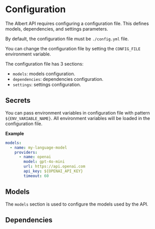 # Configuration

The Albert API requires configuring a configuration file. This defines models, dependencies, and settings parameters.

By default, the configuration file must be `./config.yml` file.

You can change the configuration file by setting the `CONFIG_FILE` environment variable.

The configuration file has 3 sections:
- `models`: models configuration.
- `dependencies`: dependencies configuration.
- `settings`: settings configuration.

## Secrets

You can pass environment variables in configuration file with pattern `${ENV_VARIABLE_NAME}`. All environment variables will be loaded in the configuration file.

**Example**

```yaml
models:
  - name: my-language-model
    providers:
      - name: openai
        model: gpt-4o-mini
        url: https://api.openai.com
        api_key: ${OPENAI_API_KEY}
        timeout: 60


```

## Models

The `models` section is used to configure the models used by the API.

## Dependencies
